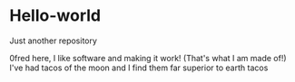 # Hello-world
Just another repository 

0fred here, I like software and making it work! (That's what I am made of!) 
I've had tacos of the moon and I find them far superior to earth tacos 
